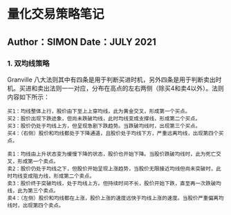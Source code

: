 # 量化交易策略笔记
## Author：SIMON    Date：JULY 2021

### 1. 双均线策略

Granville 八大法则其中有四条是用于判断买进时机，另外四条是用于判断卖出时机。买进和卖出法则一一对应，分布在高点的左右两侧（除买4和卖4以外）。法则内容如下所示：

```
买1：均线整体上行，股价由下至上上穿均线，此为黄金交叉，形成第一个买点。
买2：股价出现下跌迹象，但尚未跌破均线，此时均线变成支撑线，形成第二个买点。
买3：股价仍处于均线上方，但呈现急剧下跌趋势。当跌破均线时，出现第三个买点。
买4：（右侧）股价和均线都处于下降通道，且股价处于均线下方，严重远离均线，出现第四个买点。

卖1：均线由上升状态变为缓慢下降的状态，股价也开始下降。当股价跌破均线时，此为死亡交叉，形成第一个卖点。
卖2：股价仍处于均线之下，但股价开始呈现上涨趋势，当股价无限接近均线但尚未突破时，此时均线变成阻力线，形成第二个卖点。
卖3：股价终于突破均线，处于均线上方。但持续时间不长，股价开始下跌，直至再一次跌破均线，此为第三个卖点。
卖4：（左侧）股价和均线都在上涨，股价上涨的速度远快于均线上涨的速度。当股价严重偏离均线时，出现第四个卖点。
```